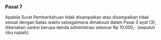 ### Pasal 7

Apabila Surat Pemberitahuan tidak disampaikan atau disampaikan tidak sesuai dengan
batas waktu sebagaimana dimaksud dalam Pasal 3 ayat (3), dikenakan sanksi berupa
denda administrasi sebesar Rp 10.000,- (sepuluh ribu rupiah).
